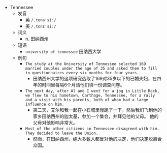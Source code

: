 - Tennessee
  - 发音
    - 英 `/ˌtenə'siː/`
    - 美 `/ˌtɛnɪˈsiː/`
  - 词义
    - n. 田纳西州
  - 短语
    - `university of tennessee` 田纳西大学 
  - 例句
    - `The study at the University of Tennessee selected 169 married couples under the age of 35 and asked them to fill in questionnaires every six months for four years.`
      - 田纳西州大学的这项研究选取了169对35岁以下的已婚夫妇，在四年的时间里每隔6个月请他们填一份调查问卷。
    - `The next day, after Al and I went for a jog in Little Rock, we flew to his hometown, Carthage, Tennessee, for a rally and a visit with his parents, both of whom had a large influence on him.`
      - 第二天，艾尔和我一起在小石城里慢跑了一下，然后我们飞到他的家乡田纳西州的迦太基，参加一个集会，并拜见他的父母。 他的父母对他影响非常大。
    - `Most of the other citizens in Tennessee disagreed with him. They decided to leave the Union.`
      - 然而，在田纳西州，绝大多数人都反对他的决定，他们决定脱离合众国。

